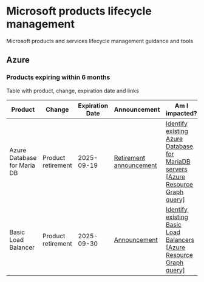 # Microsoft products lifecycle management

Microsoft products and services lifecycle management guidance and tools

## Azure

### Products expiring within 6 months

Table with product, change, expiration date and links

| Product | Change | Expiration Date | Announcement | Am I impacted? | Action |
| ------- | ------ | --------------- | ------------ | -------------- | ------ |
| Azure Database for Maria DB | Product retirement | 2025-09-19 | [Retirement announcement](https://azure.microsoft.com/updates?id=azure-database-for-mariadb-will-be-retired-on-19-september-2025-migrate-to-azure-database-for-mysql-flexible-server) | [Identify existing Azure Database for MariaDB servers [Azure Resource Graph query]](./queries/azure/arg/azuremariadb-retirement.kql) | [Migrate to Azure Database for MySQL Flexible Server](https://techcommunity.microsoft.com/blog/adformysql/migrating-from-azure-database-for-mariadb-to-azure-database-for-mysql-using-mysq/3838455) |
| Basic Load Balancer | Product retirement | 2025-09-30 | [Announcement](https://azure.microsoft.com/en-us/updates?id=azure-basic-load-balancer-will-be-retired-on-30-september-2025-upgrade-to-standard-load-balancer) | [Identify existing Basic Load Balancers [Azure Resource Graph query]](./queries/azure/arg/loadbalancer-basic-retirement.kql) | [Migrate to Standard SKU Load Balancer](https://learn.microsoft.com/en-us/azure/load-balancer/load-balancer-basic-upgrade-guidance) |